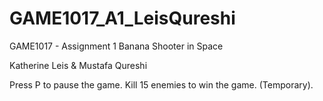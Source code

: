 # GAME1017_A1_LeisQureshi

GAME1017 - Assignment 1
Banana Shooter in Space

Katherine Leis & Mustafa Qureshi

Press P to pause the game.
Kill 15 enemies to win the game. (Temporary).